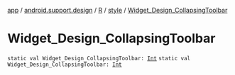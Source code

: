 [app](../../../index.md) / [android.support.design](../../index.md) / [R](../index.md) / [style](index.md) / [Widget_Design_CollapsingToolbar](.)

# Widget_Design_CollapsingToolbar

`static val Widget_Design_CollapsingToolbar: `[`Int`](https://kotlinlang.org/api/latest/jvm/stdlib/kotlin/-int/index.html)
`static val Widget_Design_CollapsingToolbar: `[`Int`](https://kotlinlang.org/api/latest/jvm/stdlib/kotlin/-int/index.html)
